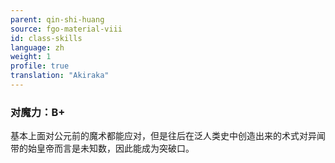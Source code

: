 ```yaml
---
parent: qin-shi-huang
source: fgo-material-viii
id: class-skills
language: zh
weight: 1
profile: true
translation: "Akiraka"
---
```


### 对魔力：B+

基本上面对公元前的魔术都能应对，但是往后在泛人类史中创造出来的术式对异闻带的始皇帝而言是未知数，因此能成为突破口。
